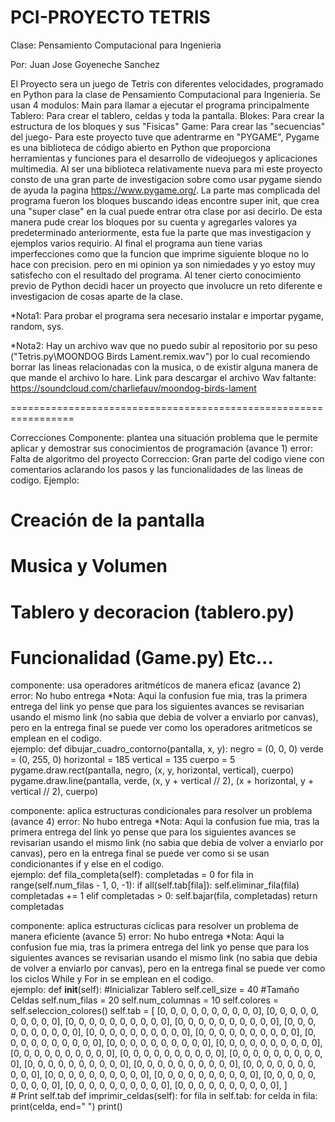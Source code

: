 # PCI-PROYECTO TETRIS

Clase: Pensamiento Computacional para Ingenieria 

Por: Juan Jose Goyeneche Sanchez

El Proyecto sera un juego de Tetris con diferentes velocidades, programado en Python para la clase de Pensamiento Computacional para Ingenieria.
Se usan 4 modulos:
Main para llamar a ejecutar el programa principalmente
Tablero: Para crear el tablero, celdas y toda la pantalla.
Blokes: Para crear la estructura de los bloques y sus "Fisicas"
Game: Para crear las "secuencias" del juego-
Para este proyecto tuve que adentrarme en "PYGAME", Pygame es una biblioteca de código abierto en Python que proporciona herramientas y funciones para el desarrollo de videojuegos y aplicaciones multimedia. Al ser una biblioteca relativamente nueva para mi este proyecto consto de una gran parte de investigacion sobre como usar pygame siendo de ayuda la pagina https://www.pygame.org/. La parte mas complicada del programa fueron los bloques buscando ideas encontre super init, que crea una "super clase" en la cual puede entrar otra clase por asi decirlo. De esta manera pude crear los bloques por su cuenta y agregarles valores ya predeterminado anteriormente, esta fue la parte que mas investigacion y ejemplos varios requirio.
Al final el programa aun tiene varias imperfecciones como que la funcion que imprime siguiente bloque no lo hace con precision. pero en mi opinion ya son nimiedades y yo estoy muy satisfecho con el resultado del programa.
Al tener cierto conocimiento previo de Python decidi hacer un proyecto que involucre un reto diferente e investigacion de cosas aparte de la clase.

*Nota1: Para probar el programa sera necesario instalar e importar pygame, random, sys.

*Nota2: Hay un archivo wav que no puedo subir al repositorio por su peso ("Tetris.py\MOONDOG Birds Lament.remix.wav") por lo cual recomiendo borrar las lineas relacionadas con la musica, o de existir alguna manera de que mande el archivo lo hare. 
Link para descargar el archivo Wav faltante: https://soundcloud.com/charliefauv/moondog-birds-lament


=================================================================

Correcciones
Componente: plantea una situación problema que le permite aplicar y demostrar sus conocimientos de programación (avance 1)
  error: Falta de algoritmo del proyecto
  Correccion: Gran parte del codigo viene con comentarios aclarando los pasos y las funcionalidades de las lineas de codigo.
  Ejemplo: 
  # Creación de la pantalla
# Musica y Volumen
# Tablero y decoracion (tablero.py)
# Funcionalidad (Game.py) Etc...

componente: usa operadores aritméticos de manera eficaz (avance 2)
  error: No hubo entrega
  *Nota: Aqui la confusion fue mia, tras la primera entrega del link yo pense que para los siguientes avances se revisarian usando el mismo link (no sabia que debia de volver a enviarlo por canvas), pero en la entrega final se puede ver como los operadores aritmeticos se emplean en el codigo.  
  ejemplo: 
      def dibujar_cuadro_contorno(pantalla, x, y):
        negro = (0, 0, 0)
        verde = (0, 255, 0)
        horizontal = 185
        vertical = 135
        cuerpo = 5
        pygame.draw.rect(pantalla, negro, (x, y, horizontal, vertical), cuerpo)
        pygame.draw.line(pantalla, verde, (x, y + vertical // 2), (x + horizontal, y + vertical // 2), cuerpo)

componente: aplica estructuras condicionales para resolver un problema (avance 4)
  error: No hubo entrega
  *Nota: Aqui la confusion fue mia, tras la primera entrega del link yo pense que para los siguientes avances se revisarian usando el mismo link (no sabia que debia de volver a enviarlo por canvas), pero en la entrega final se puede ver como si se usan condicionantes if y else en el codigo.  
  ejemplo: 
    def fila_completa(self):
        completadas = 0
        for fila in range(self.num_filas - 1, 0, -1):
            if all(self.tab[fila]):
                self.eliminar_fila(fila)
                completadas += 1
            elif completadas > 0:
                self.bajar(fila, completadas)
        return completadas
  
  
componente: aplica estructuras cíclicas para resolver un problema de manera eficiente (avance 5)
  error: No hubo entrega
  *Nota: Aqui la confusion fue mia, tras la primera entrega del link yo pense que para los siguientes avances se revisarian usando el mismo link (no sabia que debia de volver a enviarlo por canvas), pero en la entrega final se puede ver como los ciclos While y For in se emplean en el codigo.  
  ejemplo:  def __init__(self): #Inicializar Tablero
        self.cell_size = 40 #Tamaño Celdas
        self.num_filas = 20 
        self.num_columnas = 10
        self.colores = self.seleccion_colores()
        self.tab = [
        [0, 0, 0, 0, 0, 0, 0, 0, 0, 0],
        [0, 0, 0, 0, 0, 0, 0, 0, 0, 0],
        [0, 0, 0, 0, 0, 0, 0, 0, 0, 0],
        [0, 0, 0, 0, 0, 0, 0, 0, 0, 0],
        [0, 0, 0, 0, 0, 0, 0, 0, 0, 0],
        [0, 0, 0, 0, 0, 0, 0, 0, 0, 0],
        [0, 0, 0, 0, 0, 0, 0, 0, 0, 0],
        [0, 0, 0, 0, 0, 0, 0, 0, 0, 0],
        [0, 0, 0, 0, 0, 0, 0, 0, 0, 0],
        [0, 0, 0, 0, 0, 0, 0, 0, 0, 0],
        [0, 0, 0, 0, 0, 0, 0, 0, 0, 0],
        [0, 0, 0, 0, 0, 0, 0, 0, 0, 0],
        [0, 0, 0, 0, 0, 0, 0, 0, 0, 0],
        [0, 0, 0, 0, 0, 0, 0, 0, 0, 0],
        [0, 0, 0, 0, 0, 0, 0, 0, 0, 0],
        [0, 0, 0, 0, 0, 0, 0, 0, 0, 0],
        [0, 0, 0, 0, 0, 0, 0, 0, 0, 0],
        [0, 0, 0, 0, 0, 0, 0, 0, 0, 0],
        [0, 0, 0, 0, 0, 0, 0, 0, 0, 0],
        [0, 0, 0, 0, 0, 0, 0, 0, 0, 0],
        [0, 0, 0, 0, 0, 0, 0, 0, 0, 0],
        ]   
        # Print self.tab
    def imprimir_celdas(self):
        for fila in self.tab:
            for celda in fila:
                print(celda, end=" ")
            print() 

 



